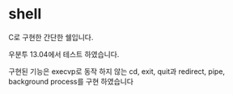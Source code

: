 shell
=====
C로 구현한 간단한 쉘입니다.

우분투 13.04에서 테스트 하였습니다.


구현된 기능은 execvp로 동작 하지 않는 cd, exit, quit과 redirect, pipe, background process를 구현 하였습니다
